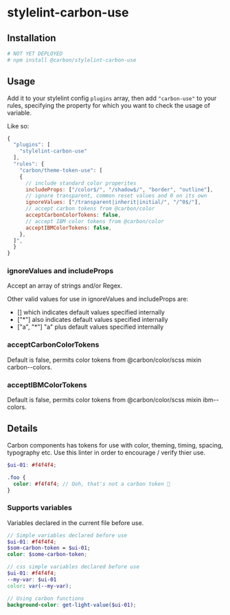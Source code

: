 # stylelint-carbon-use

## Installation

```bash
# NOT YET DEPLOYED
# npm install @carbon/stylelint-carbon-use
```

## Usage

Add it to your stylelint config `plugins` array, then add `"carbon-use"` to your rules,
specifying the property for which you want to check the usage of variable.

Like so:

```js
{
  "plugins": [
    "stylelint-carbon-use"
  ],
  "rules": {
    "carbon/theme-token-use": [
    {
      // include standard color properites
      includeProps: ["/color$/", "/shadow$/", "border", "outline"],
      // ignore transparent, common reset values and 0 on its own
      ignoreValues: ["/transparent|inherit|initial/", "/^0$/"],
      // accept carbon tokens from @carbon/color
      acceptCarbonColorTokens: false,
      // accept IBM color tokens from @carbon/color
      acceptIBMColorTokens: false,
    },
  ]",
  }
}
```

### ignoreValues and includeProps

Accept an array of strings and/or Regex.

Other valid values for use in ignoreValues and includeProps are:

- [] which indicates default values specified internally
- ["*"] also indicates default values specified internally
- ["a", "*"] "a" plus default values specified internally

### acceptCarbonColorTokens

Default is false, permits color tokens from @carbon/color/scss mixin carbon--colors.

### acceptIBMColorTokens

Default is false, permits color tokens from @carbon/color/scss mixin ibm--colors.

## Details

Carbon components has tokens for use with color, theming, timing, spacing, typography etc. Use this linter in order to encourage / verify thier use.

```scss
$ui-01: #f4f4f4;

.foo {
  color: #f4f4f4; // Ooh, that's not a carbon token 👋
}
```

### Supports variables

Variables declared in the current file before use.

```scss
// Simple variables declared before use
$ui-01: #f4f4f4;
$som-carbon-token = $ui-01;
color: $some-carbon-token;

// css simple variables declared before use
$ui-01: #f4f4f4;
--my-var: $ui-01
color: var(--my-var);

// Using carbon functions
background-color: get-light-value($ui-01);
```
